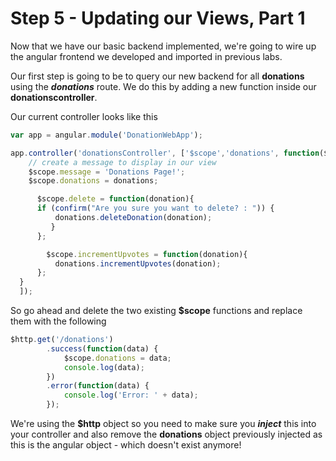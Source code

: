 # Step 5 - Updating our Views, Part 1

Now that we have our basic backend implemented, we're going to wire up the angular frontend we developed and imported in previous labs.

Our first step is going to be to query our new backend for all **donations** using the ***donations*** route. We do this by adding a new function inside our **donationscontroller**.

Our current controller looks like this

```javascript
var app = angular.module('DonationWebApp');

app.controller('donationsController', ['$scope','donations', function($scope, donations) {
    // create a message to display in our view
    $scope.message = 'Donations Page!';
    $scope.donations = donations;

      $scope.delete = function(donation){
      if (confirm("Are you sure you want to delete? : ")) {
          donations.deleteDonation(donation);
         }       
      };

        $scope.incrementUpvotes = function(donation){
          donations.incrementUpvotes(donation);
      };
  }
  ]);
```
So go ahead and delete the two existing **$scope** functions and replace them with the following

```javascript
$http.get('/donations')
        .success(function(data) {
            $scope.donations = data;
            console.log(data);
        })
        .error(function(data) {
            console.log('Error: ' + data);
        });
```
We're using the **$http** object so you need to make sure you ***inject*** this into your controller and also remove the **donations** object previously injected as this is the angular object - which doesn't exist anymore!

